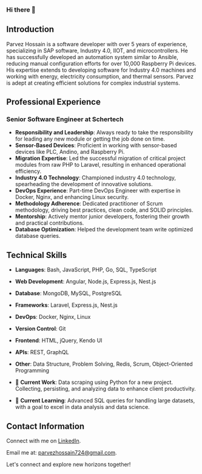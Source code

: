 ### Hi there 👋

## Introduction

Parvez Hossain is a software developer with over 5 years of experience, specializing in SAP software, Industry
4.0, IIOT, and microcontrollers. He has successfully developed an automation system similar to Ansible,
reducing manual configuration efforts for over 10,000 Raspberry Pi devices. His expertise extends to
developing software for Industry 4.0 machines and working with energy, electricity consumption, and thermal
sensors. Parvez is adept at creating efficient solutions for complex industrial systems.

## Professional Experience

### Senior Software Engineer at Schertech

- **Responsibility and Leadership**: Always ready to take the responsibility for leading any new module or getting the job done on time.
- **Sensor-Based Devices**: Proficient in working with sensor-based devices like PLC, Andino, and Raspberry Pi.
- **Migration Expertise**: Led the successful migration of critical project modules from raw PHP to Laravel, resulting in enhanced operational efficiency.
- **Industry 4.0 Technology**: Championed industry 4.0 technology, spearheading the development of innovative solutions.
- **DevOps Experience**: Part-time DevOps Engineer with expertise in Docker, Nginx, and enhancing Linux security.
- **Methodology Adherence**: Dedicated practitioner of Scrum methodology, driving best practices, clean code, and SOLID principles.
- **Mentorship**: Actively mentor junior developers, fostering their growth and practical contributions.
- **Database Optimization**: Helped the development team write optimized database queries.

## Technical Skills

- **Languages**: Bash, JavaScript, PHP, Go, SQL, TypeScript
- **Web Development**: Angular, Node.js, Express.js, Nest.js
- **Database**: MongoDB, MySQL, PostgreSQL
- **Frameworks**: Laravel, Express.js, Nest.js
- **DevOps**: Docker, Nginx, Linux
- **Version Control**: Git
- **Frontend**: HTML, jQuery, Kendo UI
- **APIs**: REST, GraphQL
- **Other**: Data Structure, Problem Solving, Redis, Scrum, Object-Oriented Programming

- 🔭 **Current Work**: Data scraping using Python for a new project. Collecting, persisting, and analyzing data to enhance client productivity.

- 🌱 **Current Learning**: Advanced SQL queries for handling large datasets, with a goal to excel in data analysis and data science.


## Contact Information

Connect with me on [LinkedIn](https://www.linkedin.com/in/parvez-hossain).

Email me at: [parvezhossain724@gmail.com](mailto:parvezhossain724@gmail.com).


Let's connect and explore new horizons together!

<!--
**ParvezHossain/ParvezHossain** is a ✨ _special_ ✨ repository because its `README.md` (this file) appears on your GitHub profile.

Here are some ideas to get you started:

- 🔭 I’m currently working on ...
- 🌱 I’m currently learning ...
- 👯 I’m looking to collaborate on ...
- 🤔 I’m looking for help with ...
- 💬 Ask me about ...
- 📫 How to reach me: ...
- 😄 Pronouns: ...
- ⚡ Fun fact: ...
-->
